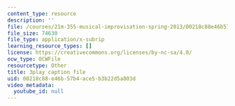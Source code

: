```yaml
---
content_type: resource
description: ''
file: /courses/21m-355-musical-improvisation-spring-2013/00218c88e46b57b4ace5b3b22d5a803d_Posv6O0845c.vtt
file_size: 74630
file_type: application/x-subrip
learning_resource_types: []
license: https://creativecommons.org/licenses/by-nc-sa/4.0/
ocw_type: OCWFile
resourcetype: Other
title: 3play caption file
uid: 00218c88-e46b-57b4-ace5-b3b22d5a803d
video_metadata:
  youtube_id: null
---
```

